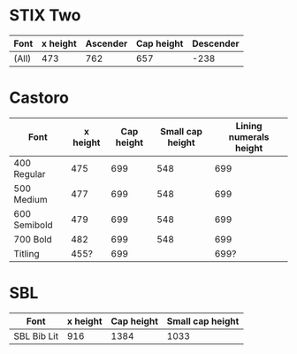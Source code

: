 # STIX Two

Font     | x height | Ascender | Cap height | Descender |
---------|----------|----------|------------|-----------|
(All)    | 473      | 762      | 657        | -238      |

# Castoro

Font         | x height | Cap height | Small cap height | Lining numerals height |
-------------|----------|------------|------------------|------------------------|
400 Regular  | 475      | 699        | 548              | 699                    |
500 Medium   | 477      | 699        | 548              | 699                    |
600 Semibold | 479      | 699        | 548              | 699                    |
700 Bold     | 482      | 699        | 548              | 699                    |
Titling      | 455?     | 699        |                  | 699?                   |

# SBL

Font     | x height | Cap height | Small cap height |
---------|----------|------------|------------------|
SBL Bib Lit | 916   | 1384       | 1033             |

